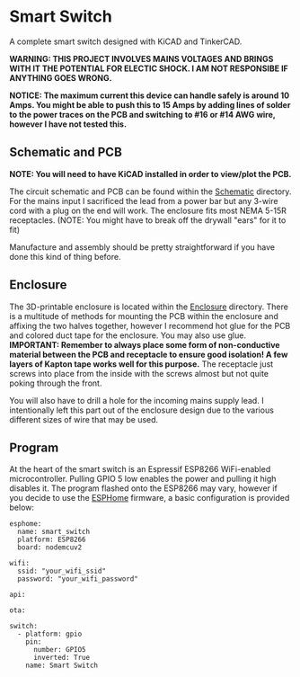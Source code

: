 # Smart Switch

A complete smart switch designed with KiCAD and TinkerCAD.

**WARNING: THIS PROJECT INVOLVES MAINS VOLTAGES AND BRINGS WITH IT THE POTENTIAL FOR ELECTIC SHOCK. I AM NOT RESPONSIBE IF ANYTHING GOES WRONG.**

**NOTICE: The maximum current this device can handle safely is around 10 Amps. You might be able to push this to 15 Amps by adding lines of solder to the power traces on the PCB and switching to #16 or #14 AWG wire, however I have not tested this.**

## Schematic and PCB

**NOTE: You will need to have KiCAD installed in order to view/plot the PCB.**

The circuit schematic and PCB can be found within the [Schematic](https://github.com/sean6541/Smart-Switch/tree/master/Schematic) directory.
For the mains input I sacrificed the lead from a power bar but any 3-wire cord with a plug on the end will work.
The enclosure fits most NEMA 5-15R receptacles. (NOTE: You might have to break off the drywall "ears" for it to fit)

Manufacture and assembly should be pretty straightforward if you have done this kind of thing before.

## Enclosure

The 3D-printable enclosure is located within the [Enclosure](https://github.com/sean6541/Smart-Switch/tree/master/Enclosure) directory.
There is a multitude of methods for mounting the PCB within the enclosure and affixing the two halves together, however I recommend hot glue for the PCB and colored duct tape for the enclosure. You may also use glue.
**IMPORTANT: Remember to always place some form of non-conductive material between the PCB and receptacle to ensure good isolation! A few layers of Kapton tape works well for this purpose.**
The receptacle just screws into place from the inside with the screws almost but not quite poking through the front.

You will also have to drill a hole for the incoming mains supply lead. I intentionally left this part out of the enclosure design due to the various different sizes of wire that may be used.

## Program

At the heart of the smart switch is an Espressif ESP8266 WiFi-enabled microcontroller. Pulling GPIO 5 low enables the power and pulling it high disables it. The program flashed onto the ESP8266 may vary, however if you decide to use the [ESPHome](https://esphome.io) firmware, a basic configuration is provided below:
```
esphome:
  name: smart_switch
  platform: ESP8266
  board: nodemcuv2

wifi:
  ssid: "your_wifi_ssid"
  password: "your_wifi_password"

api:

ota:

switch:
  - platform: gpio
    pin:
      number: GPIO5
      inverted: True
    name: Smart Switch
```
